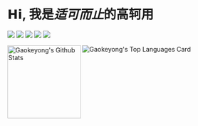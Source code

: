 # 𝗛𝗶, 我是*适可而止*的**高轲用**

[![](https://img.shields.io/badge/-gaokeyong%40outlook.com-blue?logo=microsoftoutlook&style=flat-square)](mailto:gaokeyong@outlook.com)
[![](https://img.shields.io/badge/-%40gkkeys-gray?style=flat-square&logo=telegram)](https://t.me/gkkeys)
[![](https://img.shields.io/badge/-Gao%20Keyong's%20Blog-orangered?logo=internetexplorer&style=flat-square)](https://blog.gaokeyong.top/)
[![](https://img.shields.io/twitter/follow/gaokeyong?logo=twitter&style=flat-square)](https://twitter.com/GaoKeyong)
[![](https://img.shields.io/static/v1?label=PGP&message=69F0DEE1566B2DCC&color=blue&style=flat-square)](https://keys.openpgp.org/search?q=gaokeyong%40outlook.com)

<img align="left" height="165" src="https://github-readme-stats.vercel.app/api?username=gkkeys&show_icons=true&locale=en" alt="Gaokeyong's Github Stats" />

<img align="center" src="https://github-readme-stats.vercel.app/api/top-langs?username=gkkeys&show_icons=true&locale=en&layout=compact" alt="Gaokeyong's Top Languages Card" />